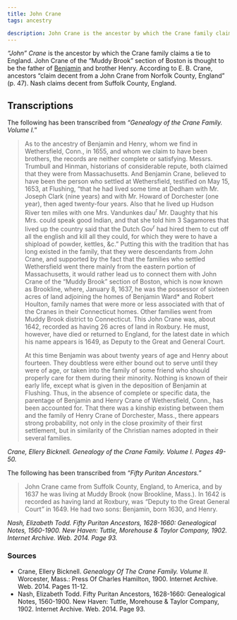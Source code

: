 ```yaml
---
title: John Crane
tags: ancestry

description: John Crane is the ancestor by which the Crane family claims a tie to England. John Crane of the “Muddy Brook” section of Boston.
---
```

<p><i>&ldquo;John&rdquo; Crane</i> is the ancestor by which the Crane family claims a tie to England. John Crane of the “Muddy Brook” section of Boston is thought to be the father of <a href="/ancestry/ancestors/benjamin-crane/">Benjamin</a> and brother Henry. According to E. B. Crane, ancestors “claim decent from a John Crane from Norfolk County, England” (p. 47). Nash claims decent from Suffolk County, England. </p>

  <h2 class="center">Transcriptions</h2>
    <p>The following has been transcribed from <em>&ldquo;Genealogy of the Crane Family. Volume I.</em>&rdquo;</p>
    <blockquote>
            <p>As to the ancestry of Benjamin and Henry, whom we find in Wethersfield, Conn., in 1655, and whom we claim to have been brothers, the records are neither complete or satisfying. Messrs. Trumbull and Hinman, historians of considerable repute, both claimed that they were from Massachusetts. And Benjamin Crane, believed to have been the person who settled at Wethersfield, testified on May 15, 1653, at Flushing, &ldquo;that he had lived some time at Dedham with Mr. Joseph Clark (nine years) and with Mr. Howard of Dorchester (one year), then aged twenty-four years. Also that he lived up Hudson River ten miles with one Mrs. Vandunkes dau<sup>r</sup> Mr. Daughty that his Mrs. could speak good Indian, and that she told him 3 Sagamores that lived up the country said that the Dutch Gov<sup>r</sup> had hired them to cut off all the english and kill all they could, for which they were to have a shipload of powder, kettles, &amp;c.&rdquo; Putting this with the tradition that has long existed in the family, that they were descendants from John Crane, and supported by the fact that the families who settled Wethersfield went there mainly from the eastern portion of Massachusetts, it would rather lead us to connect them with John Crane of the &ldquo;Muddy Brook&rdquo; section of Boston, which is now known as Brookline, where, January 8, 1637, he was the possessor of sixteen acres of land adjoining the homes of Benjamin Ward* and Robert Houlton, family names that were more or less associated with that of the Cranes in their Connecticut homes. Other families went from Muddy Brook district to Connecticut. This John Crane was, about 1642, recorded as having 26 acres of land in Roxbury. He must, however, have died or returned to England, for the latest date in which his name appears is 1649, as Deputy to the Great and General Court.</p>
            <p>At this time Benjamin was about twenty years of age and Henry about fourteen. They doubtless were either bound out to serve until they were of age, or taken into the family of some friend who should properly care for them during their minority. Nothing is known of their early life, except what is given in the deposition of Benjamin at Flushing. Thus, in the absence of complete or specific data, the parentage of Benjamin and Henry
Crane of Wethersfield, Conn., has been accounted for. That there was a kinship existing between them and the family of Henry Crane of Dorchester, Mass., there appears strong probability, not only in the close proximity of their first settlement, but in similarity of the Christian names adopted in their several families. </p>

  </blockquote>
    <cite>Crane, Ellery Bicknell. Genealogy of the Crane Family. Volume I. Pages 49-50.</cite>
    <p>The following has been transcribed from <em>&ldquo;Fifty Puritan Ancestors.</em>&rdquo;</p>
    <blockquote>
    	
John Crane came from Suffolk County, England, to America, and by 1637 he was living at Muddy Brook (now Brookline, Mass.). In 1642 is recorded as having land at Roxbury, was <em>&ldquo;</em>Deputy to the Great General Court<em>&rdquo;</em> in 1649. He had two sons: Benjamin, born 1630, and Henry. </blockquote>
<cite>Nash, Elizabeth Todd. <em>Fifty Puritan Ancestors, 1628-1660: Genealogical Notes, 1560-1900.</em> New Haven: Tuttle, Morehouse & Taylor Company, 1902. Internet Archive. Web. 2014. Page 93.</cite>
    
  <footer>
<h3>Sources</h3>
      <ul>
        <li>Crane, Ellery Bicknell. <em>Genealogy Of The Crane Family. Volume II.</em> Worcester, Mass.: Press Of Charles Hamilton, 1900. Internet Archive. Web. 2014. Pages 11-12.</li>
        <li>Nash, Elizabeth Todd. Fifty Puritan Ancestors, 1628-1660: Genealogical Notes, 1560-1900. New Haven: Tuttle, Morehouse & Taylor Company, 1902. Internet Archive. Web. 2014. Page 93.</li>
        
  </ul>
    </footer>
